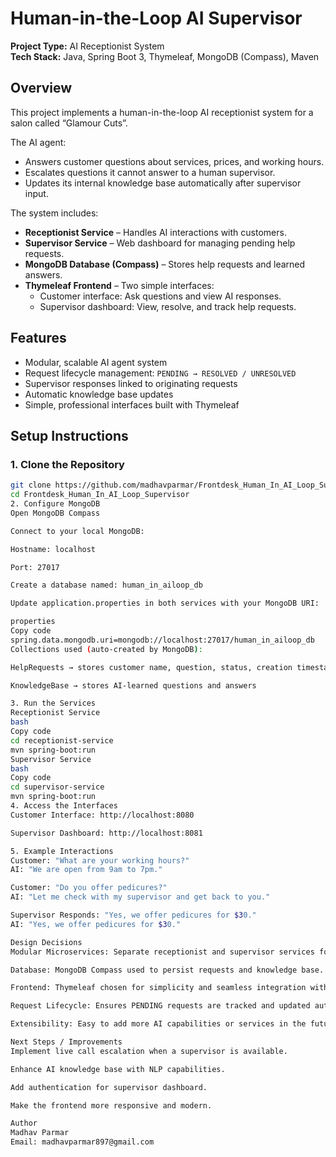 # Human-in-the-Loop AI Supervisor

**Project Type:** AI Receptionist System  
**Tech Stack:** Java, Spring Boot 3, Thymeleaf, MongoDB (Compass), Maven

## Overview
This project implements a human-in-the-loop AI receptionist system for a salon called “Glamour Cuts”.

The AI agent:

- Answers customer questions about services, prices, and working hours.
- Escalates questions it cannot answer to a human supervisor.
- Updates its internal knowledge base automatically after supervisor input.

The system includes:

- **Receptionist Service** – Handles AI interactions with customers.
- **Supervisor Service** – Web dashboard for managing pending help requests.
- **MongoDB Database (Compass)** – Stores help requests and learned answers.
- **Thymeleaf Frontend** – Two simple interfaces:
  - Customer interface: Ask questions and view AI responses.
  - Supervisor dashboard: View, resolve, and track help requests.

## Features

- Modular, scalable AI agent system
- Request lifecycle management: `PENDING → RESOLVED / UNRESOLVED`
- Supervisor responses linked to originating requests
- Automatic knowledge base updates
- Simple, professional interfaces built with Thymeleaf

## Setup Instructions

### 1. Clone the Repository
```bash
git clone https://github.com/madhavparmar/Frontdesk_Human_In_AI_Loop_Supervisor.git
cd Frontdesk_Human_In_AI_Loop_Supervisor
2. Configure MongoDB
Open MongoDB Compass

Connect to your local MongoDB:

Hostname: localhost

Port: 27017

Create a database named: human_in_ailoop_db

Update application.properties in both services with your MongoDB URI:

properties
Copy code
spring.data.mongodb.uri=mongodb://localhost:27017/human_in_ailoop_db
Collections used (auto-created by MongoDB):

HelpRequests → stores customer name, question, status, creation timestamp

KnowledgeBase → stores AI-learned questions and answers

3. Run the Services
Receptionist Service
bash
Copy code
cd receptionist-service
mvn spring-boot:run
Supervisor Service
bash
Copy code
cd supervisor-service
mvn spring-boot:run
4. Access the Interfaces
Customer Interface: http://localhost:8080

Supervisor Dashboard: http://localhost:8081

5. Example Interactions
Customer: "What are your working hours?"
AI: "We are open from 9am to 7pm."

Customer: "Do you offer pedicures?"
AI: "Let me check with my supervisor and get back to you."

Supervisor Responds: "Yes, we offer pedicures for $30."
AI: "Yes, we offer pedicures for $30."

Design Decisions
Modular Microservices: Separate receptionist and supervisor services for scalability.

Database: MongoDB Compass used to persist requests and knowledge base.

Frontend: Thymeleaf chosen for simplicity and seamless integration with Spring Boot.

Request Lifecycle: Ensures PENDING requests are tracked and updated automatically.

Extensibility: Easy to add more AI capabilities or services in the future.

Next Steps / Improvements
Implement live call escalation when a supervisor is available.

Enhance AI knowledge base with NLP capabilities.

Add authentication for supervisor dashboard.

Make the frontend more responsive and modern.

Author
Madhav Parmar
Email: madhavparmar897@gmail.com
